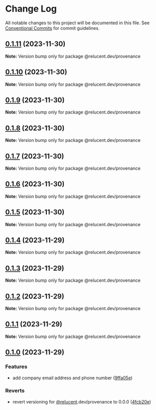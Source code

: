 # Change Log

All notable changes to this project will be documented in this file.
See [Conventional Commits](https://conventionalcommits.org) for commit guidelines.

## [0.1.11](https://github.com/RelucentDev/governance/compare/@relucent.dev/provenance@0.1.10...@relucent.dev/provenance@0.1.11) (2023-11-30)

**Note:** Version bump only for package @relucent.dev/provenance

## [0.1.10](https://github.com/RelucentDev/governance/compare/@relucent.dev/provenance@0.1.9...@relucent.dev/provenance@0.1.10) (2023-11-30)

**Note:** Version bump only for package @relucent.dev/provenance

## [0.1.9](https://github.com/RelucentDev/governance/compare/@relucent.dev/provenance@0.1.8...@relucent.dev/provenance@0.1.9) (2023-11-30)

**Note:** Version bump only for package @relucent.dev/provenance

## [0.1.8](https://github.com/RelucentDev/governance/compare/@relucent.dev/provenance@0.1.7...@relucent.dev/provenance@0.1.8) (2023-11-30)

**Note:** Version bump only for package @relucent.dev/provenance

## [0.1.7](https://github.com/RelucentDev/governance/compare/@relucent.dev/provenance@0.1.6...@relucent.dev/provenance@0.1.7) (2023-11-30)

**Note:** Version bump only for package @relucent.dev/provenance

## [0.1.6](https://github.com/RelucentDev/governance/compare/@relucent.dev/provenance@0.1.5...@relucent.dev/provenance@0.1.6) (2023-11-30)

**Note:** Version bump only for package @relucent.dev/provenance

## [0.1.5](https://github.com/RelucentDev/governance/compare/@relucent.dev/provenance@0.1.4...@relucent.dev/provenance@0.1.5) (2023-11-30)

**Note:** Version bump only for package @relucent.dev/provenance

## [0.1.4](https://github.com/RelucentDev/governance/compare/@relucent.dev/provenance@0.1.3...@relucent.dev/provenance@0.1.4) (2023-11-29)

**Note:** Version bump only for package @relucent.dev/provenance

## [0.1.3](https://github.com/RelucentDev/governance/compare/@relucent.dev/provenance@0.1.2...@relucent.dev/provenance@0.1.3) (2023-11-29)

**Note:** Version bump only for package @relucent.dev/provenance

## [0.1.2](https://github.com/RelucentDev/governance/compare/@relucent.dev/provenance@0.1.1...@relucent.dev/provenance@0.1.2) (2023-11-29)

**Note:** Version bump only for package @relucent.dev/provenance

## [0.1.1](https://github.com/RelucentDev/governance/compare/@relucent.dev/provenance@0.1.0...@relucent.dev/provenance@0.1.1) (2023-11-29)

**Note:** Version bump only for package @relucent.dev/provenance

## [0.1.0](https://github.com/RelucentDev/governance/compare/@relucent.dev/provenance@3.0.0...@relucent.dev/provenance@0.1.0) (2023-11-29)

### Features

- add company email address and phone number ([9ffa05e](https://github.com/RelucentDev/governance/commit/9ffa05e3c537ddea780adef03df0859b72d87dff))

### Reverts

- revert versioning for [@relucent](https://github.com/relucent).dev/provenance to 0.0.0 ([4fcb20e](https://github.com/RelucentDev/governance/commit/4fcb20e61de3143ccac0b39f90914fb86a742863))
